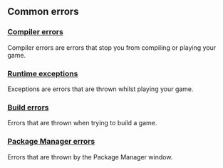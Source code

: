 ## Common errors
### [Compiler errors](Common%20Errors/Compiler%20Errors.md)
Compiler errors are errors that stop you from compiling or playing your game.  
### [Runtime exceptions](Common%20Errors/Runtime%20Exceptions.md)
Exceptions are errors that are thrown whilst playing your game.
### [Build errors](../Building/Common%20Build%20Errors.md)
Errors that are thrown when trying to build a game.
### [Package Manager errors](../Package%20Manager/Common%20Errors.md)
Errors that are thrown by the Package Manager window.